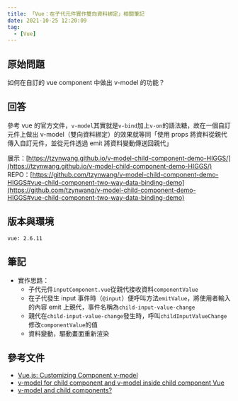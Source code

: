 ```yaml
---
title: 「Vue：在子代元件實作雙向資料綁定」相關筆記
date: 2021-10-25 12:20:09
tag:
  - [Vue]
---
```


## 原始問題

如何在自訂的 vue component 中做出 v-model 的功能？

## 回答

參考 vue 的官方文件，`v-model`其實就是`v-bind`加上`v-on`的語法糖，故在一個自訂元件上做出 v-model（雙向資料綁定）的效果就等同「使用 props 將資料從親代傳入自訂元件，並從元件透過 emit 將資料變動傳送回親代」

展示：[https://tzynwang.github.io/v-model-child-component-demo-HIGGS/](https://tzynwang.github.io/v-model-child-component-demo-HIGGS/)
REPO：[https://github.com/tzynwang/v-model-child-component-demo-HIGGS#vue-child-component-two-way-data-binding-demo](https://github.com/tzynwang/v-model-child-component-demo-HIGGS#vue-child-component-two-way-data-binding-demo)

## 版本與環境

```
vue: 2.6.11
```

## 筆記

<script src="https://gist.github.com/tzynwang/24f924ee7295f6c08f7b47a0759d0576.js"></script>

- 實作思路：
  - 子代元件`inputComponent.vue`從親代接收資料`componentValue`
  - 在子代發生 input 事件時（`@input`）便呼叫方法`emitValue`，將使用者輸入的內容 emit 上親代，事件名稱為`child-input-value-change`
  - 親代在`child-input-value-change`發生時，呼叫`childInputValueChange`修改`componentValue`的值
  - 資料變動，驅動畫面重新渲染

## 參考文件

- [Vue.js: Customizing Component v-model](https://vuejs.org/v2/guide/components-custom-events.html#Customizing-Component-v-model)
- [v-model for child component and v-model inside child component Vue](https://stackoverflow.com/questions/52249365/v-model-for-child-component-and-v-model-inside-child-component-vue/)
- [v-model and child components?](https://stackoverflow.com/questions/47311936/v-model-and-child-components)
